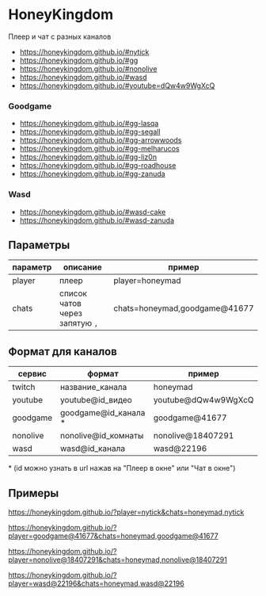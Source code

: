 # HoneyKingdom

Плеер и чат с разных каналов

- https://honeykingdom.github.io/#nytick
- https://honeykingdom.github.io/#gg
- https://honeykingdom.github.io/#nonolive
- https://honeykingdom.github.io/#wasd
- https://honeykingdom.github.io/#youtube=dQw4w9WgXcQ

### Goodgame

- https://honeykingdom.github.io/#gg-lasqa
- https://honeykingdom.github.io/#gg-segall
- https://honeykingdom.github.io/#gg-arrowwoods
- https://honeykingdom.github.io/#gg-melharucos
- https://honeykingdom.github.io/#gg-liz0n
- https://honeykingdom.github.io/#gg-roadhouse
- https://honeykingdom.github.io/#gg-zanuda

### Wasd

- https://honeykingdom.github.io/#wasd-cake
- https://honeykingdom.github.io/#wasd-zanuda

## Параметры

| параметр | описание                       | пример                        |
| -------- | ------------------------------ | ----------------------------- |
| player   | плеер                          | player=honeymad               |
| chats    | список чатов через запятую `,` | chats=honeymad,goodgame@41677 |

## Формат для каналов

| сервис   | формат                | пример              |
| -------- | --------------------- | ------------------- |
| twitch   | название_канала       | honeymad            |
| youtube  | youtube@id_видео      | youtube@dQw4w9WgXcQ |
| goodgame | goodgame@id_канала \* | goodgame@41677      |
| nonolive | nonolive@id_комнаты   | nonolive@18407291   |
| wasd     | wasd@id_канала        | wasd@22196          |

\* (id можно узнать в url нажав на "Плеер в окне" или "Чат в окне")

## Примеры

https://honeykingdom.github.io/?player=nytick&chats=honeymad,nytick

https://honeykingdom.github.io/?player=goodgame@41677&chats=honeymad,goodgame@41677

https://honeykingdom.github.io/?player=nonolive@18407291&chats=honeymad,nonolive@18407291

https://honeykingdom.github.io/?player=wasd@22196&chats=honeymad,wasd@22196

